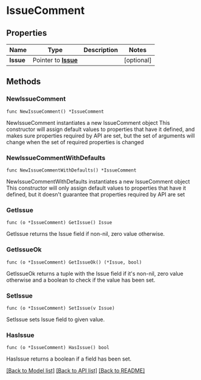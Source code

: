 # IssueComment

## Properties

Name | Type | Description | Notes
------------ | ------------- | ------------- | -------------
**Issue** | Pointer to [**Issue**](Issue.md) |  | [optional] 

## Methods

### NewIssueComment

`func NewIssueComment() *IssueComment`

NewIssueComment instantiates a new IssueComment object
This constructor will assign default values to properties that have it defined,
and makes sure properties required by API are set, but the set of arguments
will change when the set of required properties is changed

### NewIssueCommentWithDefaults

`func NewIssueCommentWithDefaults() *IssueComment`

NewIssueCommentWithDefaults instantiates a new IssueComment object
This constructor will only assign default values to properties that have it defined,
but it doesn't guarantee that properties required by API are set

### GetIssue

`func (o *IssueComment) GetIssue() Issue`

GetIssue returns the Issue field if non-nil, zero value otherwise.

### GetIssueOk

`func (o *IssueComment) GetIssueOk() (*Issue, bool)`

GetIssueOk returns a tuple with the Issue field if it's non-nil, zero value otherwise
and a boolean to check if the value has been set.

### SetIssue

`func (o *IssueComment) SetIssue(v Issue)`

SetIssue sets Issue field to given value.

### HasIssue

`func (o *IssueComment) HasIssue() bool`

HasIssue returns a boolean if a field has been set.


[[Back to Model list]](../README.md#documentation-for-models) [[Back to API list]](../README.md#documentation-for-api-endpoints) [[Back to README]](../README.md)



